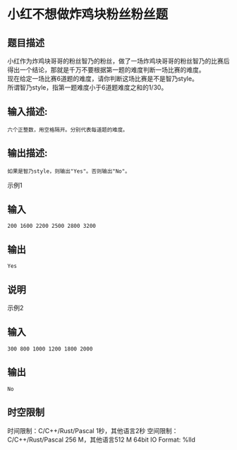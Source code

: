 # 小红不想做炸鸡块粉丝粉丝题

## 题目描述

小红作为炸鸡块哥哥的粉丝智乃的粉丝，做了一场炸鸡块哥哥的粉丝智乃的比赛后得出一个结论，那就是千万不要根据第一题的难度判断一场比赛的难度。  
现在给定一场比赛6道题的难度，请你判断这场比赛是不是智乃style。  
所谓智乃style，指第一题难度小于6道题难度之和的1/30。

## 输入描述:
    
    
    六个正整数，用空格隔开。分别代表每道题的难度。

## 输出描述:
    
    
    如果是智乃style，则输出"Yes"。否则输出"No"。  
    
    
      
    

示例1 

## 输入
    
    
    200 1600 2200 2500 2800 3200

## 输出
    
    
    Yes

## 说明
    
    
      
    

示例2 

## 输入
    
    
    300 800 1000 1200 1800 2000

## 输出
    
    
    No


## 时空限制

时间限制：C/C++/Rust/Pascal 1秒，其他语言2秒
空间限制：C/C++/Rust/Pascal 256 M，其他语言512 M
64bit IO Format: %lld